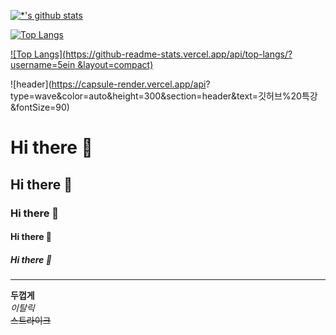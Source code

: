 [![*'s github stats](https://github-readme-stats.vercel.app/api?username=5ein)](https://github.com/5ein)


[![Top Langs](https://github-readme-stats.vercel.app/api/top-langs/?username=5ein)](https://github.com/5ein/github-readme-stats)

[![Top Langs](https://github-readme-stats.vercel.app/api/top-langs/?username=5ein &layout=compact)](https://github.com/5ein/github-readme-stats)


![header](https://capsule-render.vercel.app/api?
type=wave&color=auto&height=300&section=header&text=깃허브%20특강&fontSize=90)


# Hi there 👋
## Hi there 👋
### Hi there 👋
#### Hi there 👋
##### Hi there 👋

---

**두껍게** <br>
*이탈릭* <br>
~~스트라이크~~ <br>


<!-- 사진 올리는 법  -->
